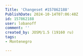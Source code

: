 ```yaml
---
Title: 'Changeset #157862188'
PublishDate: 2024-10-14T07:06:48Z
id: 157862188
user: lobanoff
comment: ''
created_by: JOSM/1.5 (19160 ru)
tags:
- Montenegro

---
```

